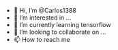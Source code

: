 - 👋 Hi, I’m @Carlos1388
- 👀 I’m interested in ...
- 🌱 I’m currently learning tensorflow
- 💞️ I’m looking to collaborate on ...
- 📫 How to reach me

<!---
Carlos1388/Carlos1388 is a ✨ special ✨ repository because its `README.md` (this file) appears on your GitHub profile.
You can click the Preview link to take a look at your changes.
--->
